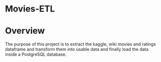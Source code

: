 # Movies-ETL

# Overview

The purpose of this project is to extract the kaggle, wiki movies and ratings dataframe and transform them into usable data and finally load the data inside a PostgreSQL database.
